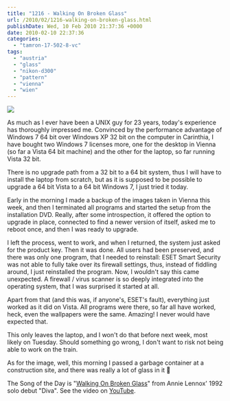 ```yaml
---
title: "1216 - Walking On Broken Glass"
url: /2010/02/1216-walking-on-broken-glass.html
publishDate: Wed, 10 Feb 2010 21:37:36 +0000
date: 2010-02-10 22:37:36
categories: 
  - "tamron-17-502-8-vc"
tags: 
  - "austria"
  - "glass"
  - "nikon-d300"
  - "pattern"
  - "vienna"
  - "wien"
---
```

<a target="_blank" href="https://d25zfm9zpd7gm5.cloudfront.net/1200x1200/2010/20100210_085422_ps.jpg"><img src="https://d25zfm9zpd7gm5.cloudfront.net/0600x0600/2010/20100210_085422_ps.jpg" /></a>

As much as I ever have been a UNIX guy for 23 years, today's experience has thoroughly impressed me. Convinced by the performance advantage of Windows 7 64 bit over Windows XP 32 bit on the computer in Carinthia, I have bought two Windows 7 licenses more, one for the desktop in Vienna (so far a Vista 64 bit machine) and the other for the laptop, so far running Vista 32 bit.

There is no upgrade path from a 32 bit to a 64 bit system, thus I will have to install the laptop from scratch, but as it is supposed to be possible to upgrade a 64 bit Vista to a 64 bit Windows 7, I just tried it today.

Early in the morning I made a backup of the images taken in Vienna this week, and then I terminated all programs and started the setup from the installation DVD. Really, after some introspection, it offered the option to upgrade in place, connected to find a newer version of itself, asked me to reboot once, and then I was ready to upgrade.

I left the process, went to work, and when I returned, the system just asked for the product key. Then it was done. All users had been preserved, and there was only one program, that I needed to reinstall: ESET Smart Security was not able to fully take over its firewall settings, thus, instead of fiddling around, I just reinstalled the program. Now, I wouldn't say this came unexpected. A firewall / virus scanner is so deeply integrated into the operating system, that I was surprised it started at all.

Apart from that (and this was, if anyone's, ESET's fault), everything just worked as it did on Vista. All programs were there, so far all have worked, heck, even the wallpapers were the same. Amazing! I never would have expected that.

 This only leaves the laptop, and I won't do that before next week, most likely on Tuesday. Should something go wrong, I don't want to risk not being able to work on the train.

As for the image, well, this morning I passed a garbage container at a construction site, and there was really a lot of glass in it 🙂

The Song of the Day is "<a target="_blank" href="http://www.lyricsmode.com/lyrics/a/annie_lennox/walking_on_broken_glass.html">Walking On Broken Glass</a>" from Annie Lennox' 1992 solo debut "Diva". See the video on <a target="_blank" href="http://www.youtube.com/watch?v=uS-vGDbb70w">YouTube</a>.
